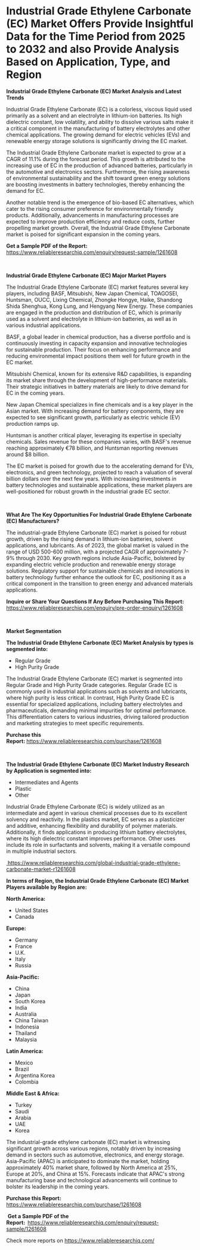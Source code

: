 <p><h1>Industrial Grade Ethylene Carbonate (EC) Market Offers Provide Insightful Data for the Time Period from 2025 to 2032 and also Provide Analysis Based on Application, Type, and Region</h1></p><p><strong>Industrial Grade Ethylene Carbonate (EC) Market Analysis and Latest Trends</strong></p>
<p><p>Industrial Grade Ethylene Carbonate (EC) is a colorless, viscous liquid used primarily as a solvent and an electrolyte in lithium-ion batteries. Its high dielectric constant, low volatility, and ability to dissolve various salts make it a critical component in the manufacturing of battery electrolytes and other chemical applications. The growing demand for electric vehicles (EVs) and renewable energy storage solutions is significantly driving the EC market.</p><p>The Industrial Grade Ethylene Carbonate market is expected to grow at a CAGR of 11.1% during the forecast period. This growth is attributed to the increasing use of EC in the production of advanced batteries, particularly in the automotive and electronics sectors. Furthermore, the rising awareness of environmental sustainability and the shift toward green energy solutions are boosting investments in battery technologies, thereby enhancing the demand for EC.</p><p>Another notable trend is the emergence of bio-based EC alternatives, which cater to the rising consumer preference for environmentally friendly products. Additionally, advancements in manufacturing processes are expected to improve production efficiency and reduce costs, further propelling market growth. Overall, the Industrial Grade Ethylene Carbonate market is poised for significant expansion in the coming years.</p></p>
<p><strong>Get a Sample PDF of the Report:&nbsp;</strong> <a href="https://www.reliableresearchiq.com/enquiry/request-sample/1261608?utm_campaign=1870&utm_medium=2&utm_source=Github&utm_content=ia&utm_term=02022025&utm_id=industrial-grade-ethylene-carbonate-ec">https://www.reliableresearchiq.com/enquiry/request-sample/1261608</a></p>
<p>&nbsp;</p>
<p><strong>Industrial Grade Ethylene Carbonate (EC) Major Market Players</strong></p>
<p><p>The Industrial Grade Ethylene Carbonate (EC) market features several key players, including BASF, Mitsubishi, New Japan Chemical, TOAGOSEI, Huntsman, OUCC, Lixing Chemical, Zhongke Hongye, Haike, Shandong Shida Shenghua, Kong Lung, and Hengyang New Energy. These companies are engaged in the production and distribution of EC, which is primarily used as a solvent and electrolyte in lithium-ion batteries, as well as in various industrial applications.</p><p>BASF, a global leader in chemical production, has a diverse portfolio and is continuously investing in capacity expansion and innovative technologies for sustainable production. Their focus on enhancing performance and reducing environmental impact positions them well for future growth in the EC market.</p><p>Mitsubishi Chemical, known for its extensive R&D capabilities, is expanding its market share through the development of high-performance materials. Their strategic initiatives in battery materials are likely to drive demand for EC in the coming years.</p><p>New Japan Chemical specializes in fine chemicals and is a key player in the Asian market. With increasing demand for battery components, they are expected to see significant growth, particularly as electric vehicle (EV) production ramps up.</p><p>Huntsman is another critical player, leveraging its expertise in specialty chemicals. Sales revenue for these companies varies, with BASF's revenue reaching approximately €78 billion, and Huntsman reporting revenues around $8 billion.</p><p>The EC market is poised for growth due to the accelerating demand for EVs, electronics, and green technology, projected to reach a valuation of several billion dollars over the next few years. With increasing investments in battery technologies and sustainable applications, these market players are well-positioned for robust growth in the industrial grade EC sector.</p></p>
<p>&nbsp;</p>
<p><strong>What Are The Key Opportunities For Industrial Grade Ethylene Carbonate (EC) Manufacturers?</strong></p>
<p><p>The industrial-grade Ethylene Carbonate (EC) market is poised for robust growth, driven by the rising demand in lithium-ion batteries, solvent applications, and lubricants. As of 2023, the global market is valued in the range of USD 500-600 million, with a projected CAGR of approximately 7-9% through 2030. Key growth regions include Asia-Pacific, bolstered by expanding electric vehicle production and renewable energy storage solutions. Regulatory support for sustainable chemicals and innovations in battery technology further enhance the outlook for EC, positioning it as a critical component in the transition to green energy and advanced materials applications.</p></p>
<p><strong>Inquire or Share Your Questions If Any Before Purchasing This Report:</strong> <a href="https://www.reliableresearchiq.com/enquiry/pre-order-enquiry/1261608?utm_campaign=1870&utm_medium=2&utm_source=Github&utm_content=ia&utm_term=02022025&utm_id=industrial-grade-ethylene-carbonate-ec">https://www.reliableresearchiq.com/enquiry/pre-order-enquiry/1261608</a></p>
<p>&nbsp;</p>
<p><strong>Market Segmentation</strong></p>
<p><strong>The Industrial Grade Ethylene Carbonate (EC) Market Analysis by types is segmented into:</strong></p>
<p><ul><li>Regular Grade</li><li>High Purity Grade</li></ul></p>
<p><p>The Industrial Grade Ethylene Carbonate (EC) market is segmented into Regular Grade and High Purity Grade categories. Regular Grade EC is commonly used in industrial applications such as solvents and lubricants, where high purity is less critical. In contrast, High Purity Grade EC is essential for specialized applications, including battery electrolytes and pharmaceuticals, demanding minimal impurities for optimal performance. This differentiation caters to various industries, driving tailored production and marketing strategies to meet specific requirements.</p></p>
<p><strong>Purchase this Report:&nbsp;</strong><a href="https://www.reliableresearchiq.com/purchase/1261608?utm_campaign=1870&utm_medium=2&utm_source=Github&utm_content=ia&utm_term=02022025&utm_id=industrial-grade-ethylene-carbonate-ec">https://www.reliableresearchiq.com/purchase/1261608</a></p>
<p>&nbsp;</p>
<p><strong>The Industrial Grade Ethylene Carbonate (EC) Market Industry Research by Application is segmented into:</strong></p>
<p><ul><li>Intermediates and Agents</li><li>Plastic</li><li>Other</li></ul></p>
<p><p>Industrial Grade Ethylene Carbonate (EC) is widely utilized as an intermediate and agent in various chemical processes due to its excellent solvency and reactivity. In the plastics market, EC serves as a plasticizer and additive, enhancing flexibility and durability of polymer materials. Additionally, it finds applications in producing lithium battery electrolytes, where its high dielectric constant improves performance. Other uses include its role in surfactants and solvents, making it a versatile compound in multiple industrial sectors.</p></p>
<p><a href="https://www.reliableresearchiq.com/global-industrial-grade-ethylene-carbonate-market-r1261608?utm_campaign=1870&utm_medium=2&utm_source=Github&utm_content=ia&utm_term=02022025&utm_id=industrial-grade-ethylene-carbonate-ec">&nbsp;https://www.reliableresearchiq.com/global-industrial-grade-ethylene-carbonate-market-r1261608</a></p>
<p><strong>In terms of Region, the Industrial Grade Ethylene Carbonate (EC) Market Players available by Region are:</strong></p>
<p>
    <p> <strong> North America: </strong>
        <ul>
            <li>United States</li>
            <li>Canada</li>
        </ul>
        </p> 
    <p> <strong> Europe: </strong>
        <ul>
            <li>Germany</li>
            <li>France</li>
            <li>U.K.</li>
            <li>Italy</li>
            <li>Russia</li>
        </ul>
        </p> 
    <p> <strong> Asia-Pacific: </strong>
        <ul>
            <li>China</li>
            <li>Japan</li>
            <li>South Korea</li>
            <li>India</li>
            <li>Australia</li>
            <li>China Taiwan</li>
            <li>Indonesia</li>
            <li>Thailand</li>
            <li>Malaysia</li>
        </ul>
        </p> 
    <p> <strong> Latin America: </strong>
        <ul>
            <li>Mexico</li>
            <li>Brazil</li>
            <li>Argentina Korea</li>
            <li>Colombia</li>
        </ul>
        </p> 
    <p> <strong> Middle East & Africa: </strong>
        <ul>
            <li>Turkey</li>
            <li>Saudi</li>
            <li>Arabia</li>
            <li>UAE</li>
            <li>Korea</li>
        </ul>
    </p>
    </p>
<p><p>The industrial-grade ethylene carbonate (EC) market is witnessing significant growth across various regions, notably driven by increasing demand in sectors such as automotive, electronics, and energy storage. Asia-Pacific (APAC) is anticipated to dominate the market, holding approximately 40% market share, followed by North America at 25%, Europe at 20%, and China at 15%. Forecasts indicate that APAC's strong manufacturing base and technological advancements will continue to bolster its leadership in the coming years.</p></p>
<p><strong>Purchase this Report: </strong><a href="https://www.reliableresearchiq.com/purchase/1261608?utm_campaign=1870&utm_medium=2&utm_source=Github&utm_content=ia&utm_term=02022025&utm_id=industrial-grade-ethylene-carbonate-ec">https://www.reliableresearchiq.com/purchase/1261608</a></p>
<p>&nbsp;<strong>Get a Sample PDF of the Report:&nbsp;&nbsp;</strong><a href="https://www.reliableresearchiq.com/enquiry/request-sample/1261608?utm_campaign=1870&utm_medium=2&utm_source=Github&utm_content=ia&utm_term=02022025&utm_id=industrial-grade-ethylene-carbonate-ec">https://www.reliableresearchiq.com/enquiry/request-sample/1261608</a></p>
<p><strong></strong></p>
<p>Check more reports on <a href="https://www.reliableresearchiq.com/?utm_campaign=1870&utm_medium=2&utm_source=Github&utm_content=ia&utm_term=02022025&utm_id=industrial-grade-ethylene-carbonate-ec">https://www.reliableresearchiq.com/</a></p>
